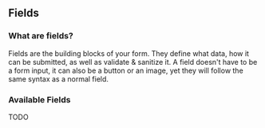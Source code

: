 ## Fields

### What are fields?

Fields are the building blocks of your form. They define what data, how it can be submitted, as well as validate & sanitize it.
A field doesn't have to be a form input, it can also be a button or an image, yet they will follow the same syntax as a normal field.

### Available Fields

TODO
